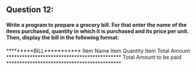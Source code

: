 ## Question 12:
#### **Write a program to prepare a grocery bill. For that enter the name of the items purchased, quantity in which it is purchased and its price per unit. Then, display the bill in the following format:**

\*\*\*\*\*\*\*\*\*BILL\*\*\*\*\*\*\*\*\*\*\*
Item Name      Item Quantity     Item Total Amount
\*\*\*\*\*\*\*\*\*\*\*\*\*\*\*\*\*\*\*\*\*\*\*\*\*\*\*\*\*\*\*\*\*\*\*\*\*\*\*\*\*\*\*\*
Total Amount to be paid
\*\*\*\*\*\*\*\*\*\*\*\*\*\*\*\*\*\*\*\*\*\*\*\*\*\*\*\*\*\*\*\*\*\*\*\*\*\*\*\*\*\*\*\*


